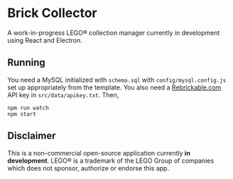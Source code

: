 # Brick Collector
A work-in-progress LEGO® collection manager currently in development using React and Electron.

## Running
You need a MySQL initialized with `schema.sql` with `config/mysql.config.js` set up appropriately from the template. 
You also need a [Rebrickable.com](https://rebrickable.com/api/) API key in `src/data/apikey.txt`.
Then,
```
npm run watch
npm start
```

## Disclaimer
This is a non-commercial open-source application currently **in development**.
LEGO® is a trademark of the LEGO Group of companies which does not sponsor, authorize or endorse this app.